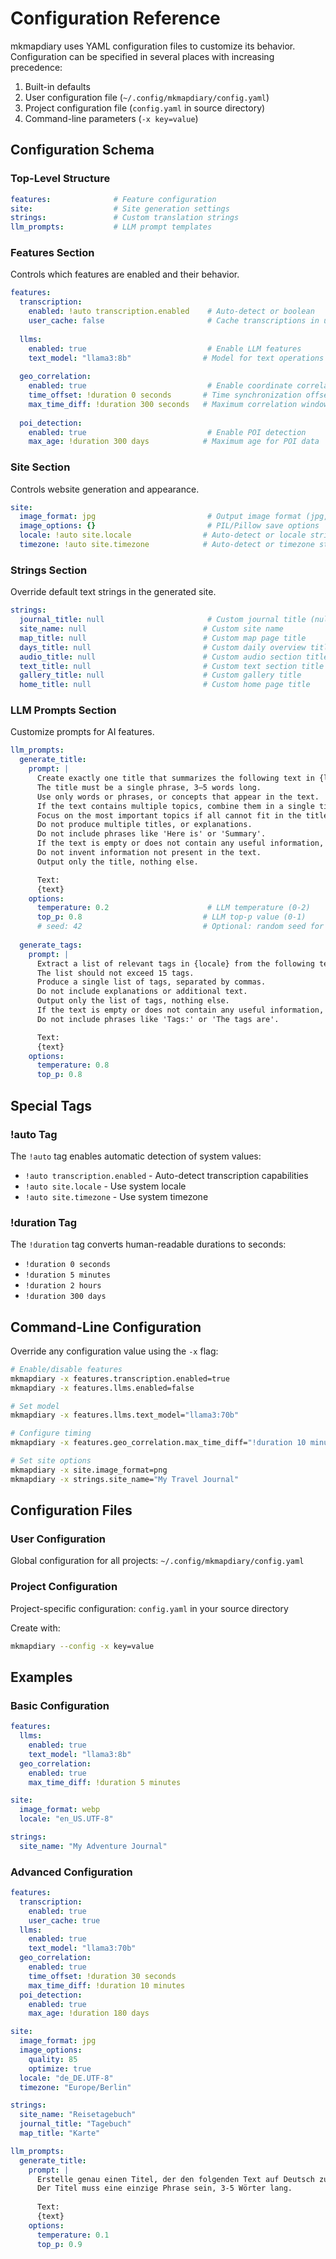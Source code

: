 # Configuration Reference

mkmapdiary uses YAML configuration files to customize its behavior. Configuration can be specified in several places with increasing precedence:

1. Built-in defaults
2. User configuration file (`~/.config/mkmapdiary/config.yaml`)
3. Project configuration file (`config.yaml` in source directory)
4. Command-line parameters (`-x key=value`)

## Configuration Schema

### Top-Level Structure

```yaml
features:              # Feature configuration
site:                  # Site generation settings  
strings:               # Custom translation strings
llm_prompts:           # LLM prompt templates
```

### Features Section

Controls which features are enabled and their behavior.

```yaml
features:
  transcription:
    enabled: !auto transcription.enabled    # Auto-detect or boolean
    user_cache: false                       # Cache transcriptions in user directory
  
  llms:
    enabled: true                           # Enable LLM features
    text_model: "llama3:8b"                # Model for text operations
  
  geo_correlation:
    enabled: true                           # Enable coordinate correlation
    time_offset: !duration 0 seconds       # Time synchronization offset
    max_time_diff: !duration 300 seconds   # Maximum correlation window
  
  poi_detection:
    enabled: true                           # Enable POI detection
    max_age: !duration 300 days            # Maximum age for POI data
```

### Site Section

Controls website generation and appearance.

```yaml
site:
  image_format: jpg                         # Output image format (jpg, png, webp)
  image_options: {}                         # PIL/Pillow save options
  locale: !auto site.locale                # Auto-detect or locale string
  timezone: !auto site.timezone            # Auto-detect or timezone string
```

### Strings Section

Override default text strings in the generated site.

```yaml
strings:
  journal_title: null                       # Custom journal title (null = default)
  site_name: null                          # Custom site name
  map_title: null                          # Custom map page title
  days_title: null                         # Custom daily overview title
  audio_title: null                        # Custom audio section title
  text_title: null                         # Custom text section title
  gallery_title: null                      # Custom gallery title
  home_title: null                         # Custom home page title
```

### LLM Prompts Section

Customize prompts for AI features.

```yaml
llm_prompts:
  generate_title:
    prompt: |
      Create exactly one title that summarizes the following text in {locale}.
      The title must be a single phrase, 3–5 words long.
      Use only words or phrases, or concepts that appear in the text.
      If the text contains multiple topics, combine them in a single title, separated naturally (e.g., with commas or conjunctions).
      Focus on the most important topics if all cannot fit in the title.
      Do not produce multiple titles, or explanations.
      Do not include phrases like 'Here is' or 'Summary'.
      If the text is empty or does not contain any useful information, leave your response empty.
      Do not invent information not present in the text.
      Output only the title, nothing else.

      Text:
      {text}
    options:
      temperature: 0.2                      # LLM temperature (0-2)
      top_p: 0.8                           # LLM top-p value (0-1)
      # seed: 42                           # Optional: random seed for reproducibility
  
  generate_tags:
    prompt: |
      Extract a list of relevant tags in {locale} from the following text.
      The list should not exceed 15 tags.
      Produce a single list of tags, separated by commas.
      Do not include explanations or additional text.
      Output only the list of tags, nothing else.
      If the text is empty or does not contain any useful information, leave your response empty.
      Do not include phrases like 'Tags:' or 'The tags are'.

      Text:
      {text}
    options:
      temperature: 0.8
      top_p: 0.8
```

## Special Tags

### !auto Tag

The `!auto` tag enables automatic detection of system values:

- `!auto transcription.enabled` - Auto-detect transcription capabilities
- `!auto site.locale` - Use system locale
- `!auto site.timezone` - Use system timezone

### !duration Tag

The `!duration` tag converts human-readable durations to seconds:

- `!duration 0 seconds`
- `!duration 5 minutes`
- `!duration 2 hours`
- `!duration 300 days`

## Command-Line Configuration

Override any configuration value using the `-x` flag:

```bash
# Enable/disable features
mkmapdiary -x features.transcription.enabled=true
mkmapdiary -x features.llms.enabled=false

# Set model
mkmapdiary -x features.llms.text_model="llama3:70b"

# Configure timing
mkmapdiary -x features.geo_correlation.max_time_diff="!duration 10 minutes"

# Set site options
mkmapdiary -x site.image_format=png
mkmapdiary -x strings.site_name="My Travel Journal"
```

## Configuration Files

### User Configuration

Global configuration for all projects:
`~/.config/mkmapdiary/config.yaml`

### Project Configuration

Project-specific configuration:
`config.yaml` in your source directory

Create with:
```bash
mkmapdiary --config -x key=value
```

## Examples

### Basic Configuration

```yaml
features:
  llms:
    enabled: true
    text_model: "llama3:8b"
  geo_correlation:
    enabled: true
    max_time_diff: !duration 5 minutes

site:
  image_format: webp
  locale: "en_US.UTF-8"

strings:
  site_name: "My Adventure Journal"
```

### Advanced Configuration

```yaml
features:
  transcription:
    enabled: true
    user_cache: true
  llms:
    enabled: true
    text_model: "llama3:70b"
  geo_correlation:
    enabled: true
    time_offset: !duration 30 seconds
    max_time_diff: !duration 10 minutes
  poi_detection:
    enabled: true
    max_age: !duration 180 days

site:
  image_format: jpg
  image_options:
    quality: 85
    optimize: true
  locale: "de_DE.UTF-8"
  timezone: "Europe/Berlin"

strings:
  site_name: "Reisetagebuch"
  journal_title: "Tagebuch"
  map_title: "Karte"

llm_prompts:
  generate_title:
    prompt: |
      Erstelle genau einen Titel, der den folgenden Text auf Deutsch zusammenfasst.
      Der Titel muss eine einzige Phrase sein, 3-5 Wörter lang.
      
      Text:
      {text}
    options:
      temperature: 0.1
      top_p: 0.9
```